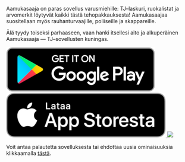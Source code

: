 Aamukasaaja on paras sovellus varusmiehille: TJ–laskuri, ruokalistat ja arvomerkit löytyvät kaikki tästä tehopakkauksesta! Aamukasaajaa suositellaan myös rauhanturvaajille, poliiseille ja skappareille.

Älä tyydy toiseksi parhaaseen, vaan hanki itsellesi aito ja alkuperäinen Aamukasaaja — TJ–sovellusten kuningas.

<a href="https://play.google.com/store/apps/details?id=com.tervadev.aamukasaaja">
  <img src="google_play_badge.png" />
</a>
<a href="https://itunes.apple.com/fi/app/aamukasaaja/id865344493?mt=8">
  <img src="app_store_badge.png" />
</a>
<img src="aamukasaaja_main_view.png" />

Voit antaa palautetta sovelluksesta tai ehdottaa uusia ominaisuuksia klikkaamalla [tästä](https://klaevv.typeform.com/to/FtdGV7).
